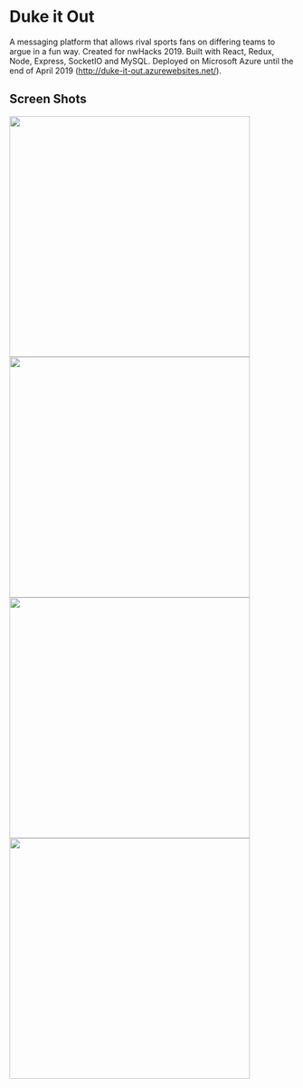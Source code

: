 # Duke it Out

A messaging platform that allows rival sports fans on differing teams to argue in a fun way. Created for nwHacks 2019. Built with React, Redux, Node, Express, SocketIO and MySQL. Deployed on Microsoft Azure until the end of April 2019 (http://duke-it-out.azurewebsites.net/).

## Screen Shots
<img src="https://github.com/Chrom3e/duke-it-out/blob/master/pics/2019-03-21%2020_24_14-Duke%20It%20Out.png" width=425px style="display:inline"> <img src="https://github.com/Chrom3e/duke-it-out/blob/master/pics/2019-03-21%2020_24_57-Duke%20It%20Out.png" width=425px> <img src="https://github.com/Chrom3e/duke-it-out/blob/master/pics/2019-03-21%2020_26_10-Duke%20It%20Out.png" width=425px> <img src="https://github.com/Chrom3e/duke-it-out/blob/master/pics/2019-03-21%2020_30_54-Duke%20It%20Out.png" width=425px>
